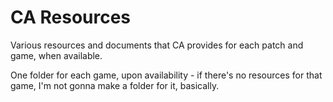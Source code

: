 # CA Resources
Various resources and documents that CA provides for each patch and game, when available.

One folder for each game, upon availability - if there's no resources for that game, I'm not gonna make a folder for it, basically.
